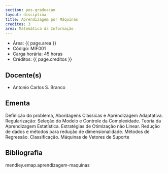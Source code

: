 ```yaml
---
section: pos-graduacao
layout: disciplina
title: Aprendizagem por Máquinas
creditos: 3
area: Matemática da Informação
---
```


- Área: {{ page.area }}
- Código: MIF001
- Carga horária: 45 horas
- Créditos: {{ page.creditos }}

## Docente(s) 

- Antonio Carlos S. Branco

## Ementa

Definição do problema, Abordagens Clássicas e Aprendizagem Adaptativa.
Regularização: Seleção do Modelo e Controle da Complexidade. Teoria da
Aprendizagem Estatística. Estratégias de Otimização não Linear.
Redução de dados e métodos para redução de dimensionalidade. Métodos
de Regressão. Classificação. Máquinas de Vetores de Suporte

## Bibliografia

mendley.emap.aprendizagem-maquinas


